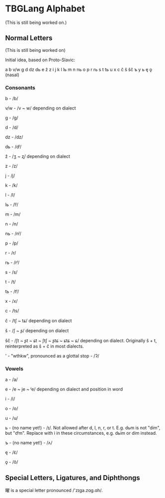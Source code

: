 # TBGLang Alphabet

(This is still being worked on.)

## Normal Letters

(This is still being worked on)

Initial idea, based on Proto-Slavic:

a b v/w g d dz dь e ž z i j k l lь m n nь o p r rь s t tь u x c č š šč ъ y ь ę ǫ (nasal)

### Consonants
b - /b/

v/w - /v ~ w/ depending on dialect

g - /ɡ/

d - /d/

dz - /dz/

dь - /dʲ/

ž - /ʒ ~ ʐ/ depending on dialect

z - /z/

j - /j/

k - /k/

l - /l/

lь - /lʲ/

m - /m/

n - /n/

nь - /nʲ/

p - /p/

r - /r/

rь - /rʲ/

s - /s/

t - /t/

tь - /tʲ/

x - /x/

c - /ts/

č - /tʃ ~ tɕ/ depending on dialect

š - /ʃ ~ ʂ/ depending on dialect

šč - /ʃt ~ ʂt ~ ɕt ~ ʃtʃ ~ ʂtɕ ~ ɕtɕ ~ ɕ/ depending on dialect. Originally š + t, reinterpreted as š + č in most dialects.

' - "wthkw", pronounced as a glottal stop - /ʔ/

### Vowels
a - /a/

e - /e ~ je ~ ʲe/ depending on dialect and position in word

i - /i/

o - /o/

u - /u/

ь - (no name yet!) - /ɪ/. Not allowed after d, l, n, r, or t. E.g. dьm is not "dim", but "dʲm". Replace with i in these circumstances, e.g. dьim or dim instead.

ъ - (no name yet!) - /ʌ/

ę - /ɛ̃/

ǫ - /õ/

## Special Letters, Ligatures, and Diphthongs

曜 is a special letter pronounced /'zɪga.zɑg.ɑh/.
